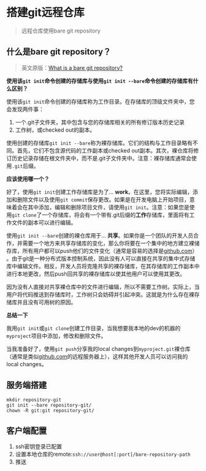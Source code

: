 # 搭建git远程仓库

>  远程仓库使用bare git repository

## 什么是bare git repository？

> 英文原版：[What is a bare git repository?](http://www.saintsjd.com/2011/01/what-is-a-bare-git-repository/)

**使用该`git init`命令创建的存储库与使用`git init --bare`命令创建的存储库有什么区别？**

使用该`git init`命令创建的存储库称为工作目录。在存储库的顶级文件夹中，您会发现两件事：

1. 一个.git子文件夹，其中包含与您的存储库相关的所有修订版本历史记录
2. 工作树，或checked out的副本。

使用创建的存储库`git init --bare`称为裸存储库。它们的结构与工作目录略有不同。首先，它们不包含源代码的工作副本或checked out副本。其次，裸仓库将修订历史记录存储在根文件夹中，而不是.git子文件夹中。注意：裸存储库通常会使用`.git`后缀。

**应该使用哪一个？**

好了，使用`git init`创建工作存储库是为了... **work**。在这里，您将实际编辑，添加和删除文件以及使用`git commit`保存更改。如果是在开发电脑上开始项目，意味着会在其中添加，编辑和删除项目文件，请使用`git init`。注意：如果您是使用`git clone`了一个存储库，将会有一个带有.git后缀的**工作**存储库，里面将有工作文件的副本可以进行编辑。

使用`git init --bare`创建的裸仓库用于... **共享**。如果你是一个团队的开发人员合作，并需要一个地方来共享存储库的变化，那么你将要在一个集中的地方建立裸储存库，所有用户都可以push他们的文件变化（通常是容易的选择是[github.com](http://github.com/)） 。由于git是一种分布式版本控制系统，因此没有人可以直接在共享的集中式存储库中编辑文件。相反，开发人员将克隆共享的裸存储库，在其存储库的工作副本中进行本地更改，然后push回共享的裸存储库以使其他用户可以使用其更改。

因为没有人直接对共享裸仓库中的文件进行编辑，所以不需要工作树。实际上，当用户将代码推送到存储库时，工作树只会妨碍并引起冲突。这就是为什么存在裸存储库并且没有可用树的原因。

**总结一下**

我用`git init`或`git clone`创建工作目录，当我想要我本地的dev的机器的`myproject`项目中添加，修改和删除文件。

当我准备好了，使用`git push`分享我的local changes到`myproject.git`裸仓库（通常是类似[github.com](http://github.com/)的远程服务器上），这样其他开发人员可以访问我的local changes。

## 服务端搭建

```shell
mkdir repository-git
git init --bare repository-git/
chown -R git:git repository-git/
```

## 客户端配置

1. ssh密钥登录已配置
2. 设置本地仓库的remote:`ssh://user@host[:port]/bare-repository-path`
3. 推送